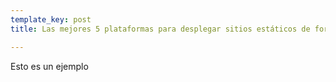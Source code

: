 ```yaml
---
template_key: post
title: Las mejores 5 plataformas para desplegar sitios estáticos de forma sencilla

---
```

Esto es un ejemplo